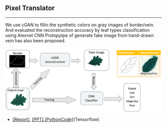 ## Pixel Translator 
--------------
We use cGAN to fillin the synthetic colors on gray images of border/vein. And evaluated the reconstruction accuracy by leaf types classification using Alexnet CNN
Protopytpe of generate fake image from hand-drawn vein has also been proposed.

<p align="center"><img src="./figures/leaf.png"  width="500" class="inline"/></p>

- [[Report]](https://www.researchgate.net/publication/343178751_Synthetic_Leaf_generation_using_Conditional_Adversarial_Networks_and_classification_with_CNN), [[PPT]](https://www.researchgate.net/publication/325156994_Synthetic_Leaf_generation_using_Conditional_Adversarial_Networks_and_classification_with_CNN?ev=project),[[PythonCode]]("https://github.com/Xiaoyang-Rebecca/PixelTranslator")(Tensorflow)

